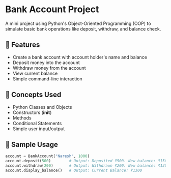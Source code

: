 # Bank Account Project

A mini project using Python's Object-Oriented Programming (OOP) to simulate basic bank operations like deposit, withdraw, and balance check.

## 📌 Features

- Create a bank account with account holder's name and balance
- Deposit money into the account
- Withdraw money from the account
- View current balance
- Simple command-line interaction

## 🧠 Concepts Used

- Python Classes and Objects
- Constructors (__init__)
- Methods
- Conditional Statements
- Simple user input/output

## 🧪 Sample Usage

```python
account = BankAccount("Naresh", 1000)
account.deposit(500)        # Output: Deposited ₹500. New balance: ₹1500
account.withdraw(200)       # Output: Withdrawn ₹200. New balance: ₹1300
account.display_balance()   # Output: Current Balance: ₹1300
